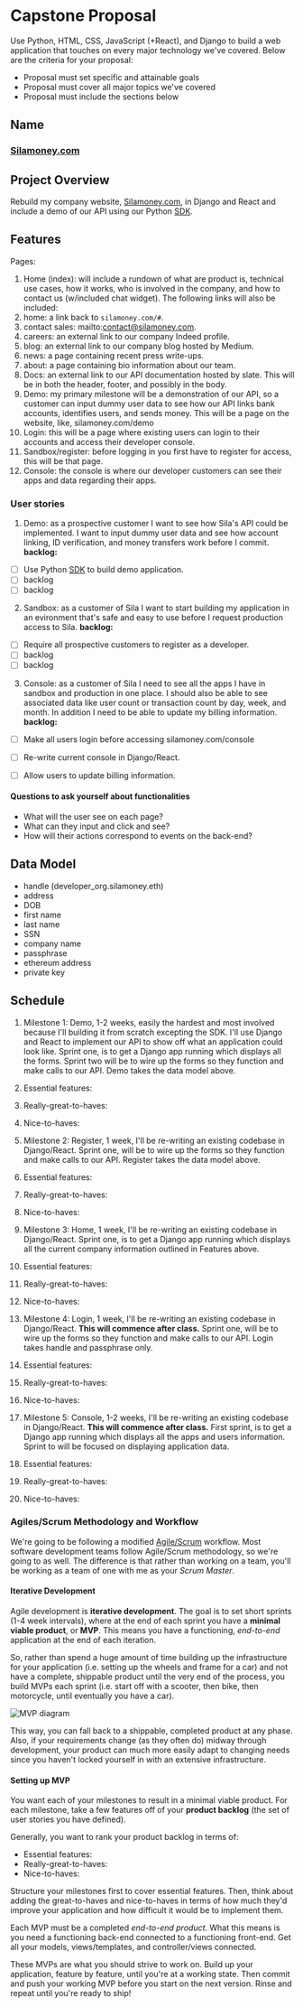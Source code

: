 # Capstone Proposal

  Use Python, HTML, CSS, JavaScript (+React), and Django to build a web application that touches on every major technology we've covered. Below are the criteria for your proposal: 
- Proposal must set specific and attainable goals
- Proposal must cover all major topics we've covered
- Proposal must include the sections below


## Name
### [Silamoney.com](https://www.silamoney.com)


## Project Overview
Rebuild my company website, [Silamoney.com](https://www.silamoney.com), in Django and React and include a demo of our API using our Python [SDK](https://github.com/Sila-Money/Sila-Python).


## Features
Pages:
1. Home (index): will include a rundown of what are product is, technical use cases, how it works, who is involved in the company, and how to contact us (w/included chat widget). The following links will also be included:
  1. home: a link back to `silamoney.com/#`.
  1. contact sales: mailto:contact@silamoney.com.
  1. careers: an external link to our company Indeed profile.
  1. blog: an external link to our company blog hosted by Medium.
  1. news: a page containing recent press write-ups.
  1. about: a page containing bio information about our team.
2. Docs: an external link to our API documentation hosted by slate. This will be in both the header, footer, and possibly in the body.
3. Demo: my primary milestone will be a demonstration of our API, so a customer can input dummy user data to see how our API links bank accounts, identifies users, and sends money. This will be a page on the website, like, silamoney.com/demo
4. Login: this will be a page where existing users can login to their accounts and access their developer console.
5. Sandbox/register: before logging in you first have to register for access, this will be that page.
6. Console: the console is where our developer customers can see their apps and data regarding their apps.


### User stories
1. Demo: as a prospective customer I want to see how Sila's API could be implemented. I want to input dummy user data and see how account linking, ID verification, and money transfers work before I commit.
**backlog:**
- [ ] Use Python [SDK](https://github.com/Sila-Money/Sila-Python) to build demo application.
- [ ] backlog 
- [ ] backlog

2. Sandbox: as a customer of Sila I want to start building my application in an evironment that's safe and easy to use before I request production access to Sila.
**backlog:**
- [ ] Require all prospective customers to register as a developer.
- [ ] backlog
- [ ] backlog

3. Console: as a customer of Sila I need to see all the apps I have in sandbox and production in one place. I should also be able to see associated data like user count or transaction count by day, week, and month. In addition I need to be able to update my billing information.
**backlog:**
- [ ] Make all users login before accessing silamoney.com/console
- [ ] Re-write current console in Django/React.
- [ ] Allow users to update billing information.


#### Questions to ask yourself about functionalities

- What will the user see on each page? 
- What can they input and click and see? 
- How will their actions correspond to events on the back-end?

## Data Model
- handle (developer_org.silamoney.eth)
- address
- DOB
- first name
- last name
- SSN
- company name
- passphrase
- ethereum address
- private key


## Schedule
1. Milestone 1: Demo, 1-2 weeks, easily the hardest and most involved because I'll building it from scratch excepting the SDK. I'll use Django and React to implement our API to show off what an application could look like. Sprint one, is to get a Django app running which displays all the forms. Sprint two will be to wire up the forms so they function and make calls to our API. Demo takes the data model above.
 1. Essential features:
 1. Really-great-to-haves:
 1. Nice-to-haves:


2. Milestone 2: Register, 1 week, I'll be re-writing an existing codebase in Django/React. Sprint one, will be to wire up the forms so they function and make calls to our API. Register takes the data model above.
 1. Essential features:
 1. Really-great-to-haves:
 1. Nice-to-haves:


3. Milestone 3: Home, 1 week, I'll be re-writing an existing codebase in Django/React. Sprint one, is to get a Django app running which displays all the current company information outlined in Features above.
 1. Essential features:
 1. Really-great-to-haves:
 1. Nice-to-haves:


4. Milestone 4: Login, 1 week, I'll be re-writing an existing codebase in Django/React. **This will commence after class.** Sprint one, will be to wire up the forms so they function and make calls to our API. Login takes handle and passphrase only.
 1. Essential features:
 1. Really-great-to-haves:
 1. Nice-to-haves:


5. Milestone 5: Console, 1-2 weeks, I'll be re-writing an existing codebase in Django/React. **This will commence after class.** First sprint, is to get a Django app running which displays all the apps and users information. Sprint to will be focused on displaying application data.
 1. Essential features:
 1. Really-great-to-haves:
 1. Nice-to-haves:



### Agiles/Scrum Methodology and Workflow
We're going to be following a modified [Agile/Scrum](https://linchpinseo.com/the-agile-method/) workflow. Most software development teams follow Agile/Scrum methodology, so we're going to as well. The difference is that rather than working on a team, you'll be working as a team of one with me as your *Scrum Master*. 

#### Iterative Development
Agile development is **iterative development**. The goal is to set short sprints (1-4 week intervals), where at the end of each sprint you have a **minimal viable product**, or **MVP**. This means you have a functioning, *end-to-end* application at the end of each iteration.

So, rather than spend a huge amount of time building up the infrastructure for your application (i.e. setting up the wheels and frame for a car) and not have a complete, shippable product until the very end of the process, you build MVPs each sprint (i.e. start off with a scooter, then bike, then motorcycle, until eventually you have a car). 

![MVP diagram](./Making-sense-of-MVP-.jpg)

This way, you can fall back to a shippable, completed product at any phase. Also, if your requirements change (as they often do) midway through development, your product can much more easily adapt to changing needs since you haven't locked yourself in with an extensive infrastructure.

#### Setting up MVP
You want each of your milestones to result in a minimal viable product. For each milestone, take a few features off of your **product backlog** (the set of user stories you have defined). 

Generally, you want to rank your product backlog in terms of:

- Essential features:
- Really-great-to-haves:
- Nice-to-haves:

Structure your milestones first to cover essential features. Then, think about adding the great-to-haves and nice-to-haves in terms of how much they'd improve your application and how difficult it would be to implement them.

Each MVP must be a completed *end-to-end product*. What this means is you need a functioning back-end connected to a functioning front-end. Get all your models, views/templates, and controller/views connected.

These MVPs are what you should strive to work on. Build up your application, feature by feature, until you're at a working state. Then commit and push your working MVP before you start on the next version. Rinse and repeat until you're ready to ship!